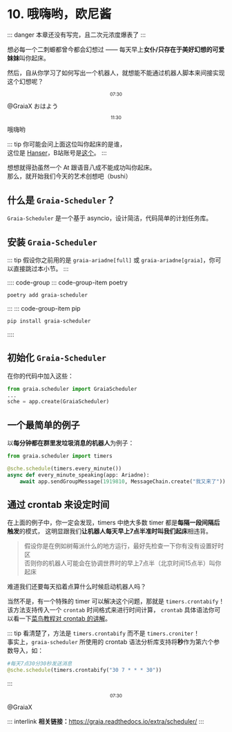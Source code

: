 # 10. 哦嗨哟，欧尼酱

::: danger
本章还没有写完，<Curtain type="danger">且二次元浓度爆表了</Curtain>
:::

想必每一个二刺螈都曾今都会幻想过 —— 每天早上**女仆/只存在于美好幻想的可爱妹妹**叫你起床。

然后，自从你学习了如何写出一个机器人，就想能不能通过机器人脚本来间接实现这个幻想呢？

<VolumeBar front_word="懂得都懂"></VolumeBar>

<ChatPanel title="GraiaCommunity">
<p style = "text-align:center; font-size:0.75em">07:30</p>
  <ChatMessage name="Hanser" :avatar="$withBase('/avatar/hanser.webp')"><a>@GraiaX</a> おはよう</ChatMessage>
  <ChatMessage name="Hanser" :avatar="$withBase('/avatar/hanser.webp')">
    <SimpleAudio audio="/voices/11_欧尼酱快起床.mp3"></SimpleAudio>
  </ChatMessage>
  <p style = "text-align:center; font-size:0.75em">11:30</p>
  <ChatMessage name="GraiaX" onright>哦嗨哟</ChatMessage>
</ChatPanel>

::: tip
你可能会问上面这位叫你起床的是谁，  
这位是 [Hanser](https://zh.moegirl.org.cn/Hanser)，B站账号是[这个](https://space.bilibili.com/11073)。
:::

想想就得劲<Curtain>虽然一个 At 跟语音八成不能成功叫你起床</Curtain>。  
那么，就开始我们今天的艺术创想吧（bushi）

## 什么是 `Graia-Scheduler`？

`Graia-Scheduler` 是一个基于 asyncio，设计简洁，代码简单的计划任务库。

## 安装 `Graia-Scheduler`

::: tip
假设你之前用的是 `graia-ariadne[full]` 或 `graia-ariadne[graia]`，你可以直接跳过本小节。
:::

:::: code-group
::: code-group-item poetry

``` bash
poetry add graia-scheduler
```

:::
::: code-group-item pip

``` bash
pip install graia-scheduler
```

::::

## 初始化 `Graia-Scheduler`

在你的代码中加入这些：

``` python
from graia.scheduler import GraiaScheduler
...
sche = app.create(GraiaScheduler)
```

## 一个最简单的例子

以**每分钟都在群里发垃圾消息的机器人**为例子：

``` python
from graia.scheduler import timers

@sche.schedule(timers.every_minute())
async def every_minute_speaking(app: Ariadne):
    await app.sendGroupMessage(1919810, MessageChain.create("我又来了"))
```

## 通过 crontab 来设定时间

在上面的例子中，你一定会发现，timers 中绝大多数 timer 都是**每隔一段间隔后触发**的模式，
这明显跟我们**让机器人每天早上7点半准时叫我们起床**相违背。

> 假设你是在例如树莓派什么的地方运行，最好先检查一下你有没有设置好时区  
> 否则你的机器人可能会在协调世界时的早上7点半（北京时间15点半）叫你起床

难道我们还要每天掐着点算什么时候启动机器人吗？

当然不是，有一个特殊的 timer 可以解决这个问题，那就是 `timers.crontabify`！
该方法支持传入一个 `crontab` 时间格式来进行时间计算，
`crontab` 具体语法你可以看一下[菜鸟教程对 crontab 的讲解](https://www.runoob.com/linux/linux-comm-crontab.html)。

::: tip
看清楚了，方法是 `timers.crontabify` 而不是 `timers.croniter`！  
事实上，`graia-scheduler` 所使用的 crontab 语法分析库支持将**秒**作为第六个参数导入，如：

``` python
#每天7点30分30秒发送消息
@sche.schedule(timers.crontabify("30 7 * * * 30"))
```

:::

<ChatPanel title="GraiaCommunity">
<p style = "text-align:center; font-size:0.75em">07:30</p>
  <ChatMessage name="Hanser" :avatar="$withBase('/avatar/hanser.webp')"><a>@GraiaX</a></ChatMessage>
  <ChatMessage name="Hanser" :avatar="$withBase('/avatar/hanser.webp')">
    <SimpleAudio audio="/voices/11_起床搬砖辣.mp3"></SimpleAudio>
  </ChatMessage>
</ChatPanel>

::: interlink
**相关链接：**<https://graia.readthedocs.io/extra/scheduler/>
:::

